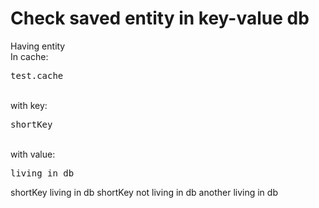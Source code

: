 # Check saved entity in key-value db

<div print="true">
    <e:summary/>
    <e:given>
        Having entity<br/>
        In cache: <pre><span c:set="#cacheName">test.cache</span></pre><br/>
        with key: <pre><span c:set="#key">shortKey</span></pre><br/>
        with value: <pre><span c:set="#value">living in db</span></pre>
        <span c:execute="insertValue(#cacheName, #key, #value)" />
    </e:given>
    <e:example name="Check that db contains specified entity">
        <e:then>
            <e:db-kv-check cache="test.cache">
                <key>shortKey</key>
                <value>living in db</value>
            </e:db-kv-check>
        </e:then>
    </e:example>
    <e:example name="Check that db doesn't contain entity with such value" status="ExpectedToFail">
        <e:then>
            <e:db-kv-check cache="test.cache">
                <key>shortKey</key>
                <value>not living in db</value>
            </e:db-kv-check>
        </e:then>
    </e:example>
    <e:example name="Check that db doesn't contain entity" status="ExpectedToFail">
        <e:then>
            <e:db-kv-check cache="test.cache">
                <key>another</key>
                <value>living in db</value>
            </e:db-kv-check>
        </e:then>
    </e:example>
</div>    